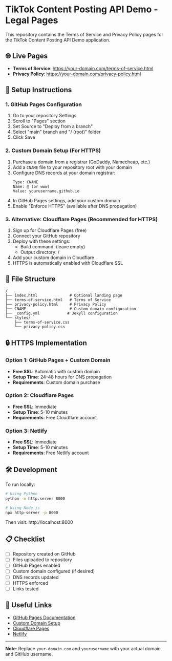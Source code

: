 # TikTok Content Posting API Demo - Legal Pages

This repository contains the Terms of Service and Privacy Policy pages for the TikTok Content Posting API Demo application.

## 🌐 Live Pages

- **Terms of Service**: https://your-domain.com/terms-of-service.html
- **Privacy Policy**: https://your-domain.com/privacy-policy.html

## 🚀 Setup Instructions

### 1. GitHub Pages Configuration
1. Go to your repository Settings
2. Scroll to "Pages" section
3. Set Source to "Deploy from a branch"
4. Select "main" branch and "/ (root)" folder
5. Click Save

### 2. Custom Domain Setup (For HTTPS)
1. Purchase a domain from a registrar (GoDaddy, Namecheap, etc.)
2. Add a `CNAME` file to your repository root with your domain
3. Configure DNS records at your domain registrar:
   ```
   Type: CNAME
   Name: @ (or www)
   Value: yourusername.github.io
   ```
4. In GitHub Pages settings, add your custom domain
5. Enable "Enforce HTTPS" (available after DNS propagation)

### 3. Alternative: Cloudflare Pages (Recommended for HTTPS)
1. Sign up for Cloudflare Pages (free)
2. Connect your GitHub repository
3. Deploy with these settings:
   - Build command: (leave empty)
   - Output directory: /
4. Add your custom domain in Cloudflare
5. HTTPS is automatically enabled with Cloudflare SSL

## 📁 File Structure
```
/
├── index.html              # Optional landing page
├── terms-of-service.html   # Terms of Service
├── privacy-policy.html     # Privacy Policy
├── CNAME                   # Custom domain configuration
├── _config.yml            # Jekyll configuration
└── styles/
    ├── terms-of-service.css
    └── privacy-policy.css
```

## 🔒 HTTPS Implementation

### Option 1: GitHub Pages + Custom Domain
- **Free SSL**: Automatic with custom domain
- **Setup Time**: 24-48 hours for DNS propagation
- **Requirements**: Custom domain purchase

### Option 2: Cloudflare Pages
- **Free SSL**: Immediate
- **Setup Time**: 5-10 minutes
- **Requirements**: Free Cloudflare account

### Option 3: Netlify
- **Free SSL**: Immediate
- **Setup Time**: 5-10 minutes
- **Requirements**: Free Netlify account

## 🛠 Development

To run locally:
```bash
# Using Python
python -m http.server 8000

# Using Node.js
npx http-server -p 8000
```

Then visit: http://localhost:8000

## 📋 Checklist

- [ ] Repository created on GitHub
- [ ] Files uploaded to repository
- [ ] GitHub Pages enabled
- [ ] Custom domain configured (if desired)
- [ ] DNS records updated
- [ ] HTTPS enforced
- [ ] Links tested

## 🔗 Useful Links

- [GitHub Pages Documentation](https://docs.github.com/en/pages)
- [Custom Domain Setup](https://docs.github.com/en/pages/configuring-a-custom-domain-for-your-github-pages-site)
- [Cloudflare Pages](https://pages.cloudflare.com/)
- [Netlify](https://www.netlify.com/)

---

**Note**: Replace `your-domain.com` and `yourusername` with your actual domain and GitHub username.